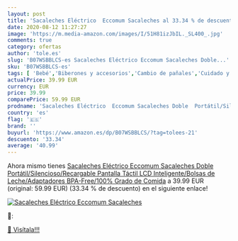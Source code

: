 ```yaml
---
layout: post
title: 'Sacaleches Eléctrico  Eccomum Sacaleches al 33.34 % de descuento'
date: 2020-08-12 11:27:27
image: 'https://m.media-amazon.com/images/I/51H81izJbIL._SL400_.jpg'
comments: true
category: ofertas
author: 'tole.es'
slug: 'B07WSBBLCS-es Sacaleches Eléctrico Eccomum Sacaleches Doble...'
sku: 'B07WSBBLCS-es'
tags: [ 'Bebé','Biberones y accesorios','Cambio de pañales','Cuidado y limpieza del hogar','Decoración para dormitorio de bebé','Detergente líquido para textiles','Dispensadores de leche en polvo','Dormitorio','Instrumentos de percusión para niños','Instrumentos musicales para niños','Juegos de imitación','Juegos de médicos','Juguetes','Juguetes de baño','Juguetes para Bebés y primera infancia','Juguetes y juegos','Lactancia y alimentación','Muñecas bebé','Muñecas para casas de muñecas','Muñecas y accesorios','Móviles para bebé','Pañales desechables','Pañales desechables para bebés','Pañales para bebé','Productos para la lavandería','Salud y cuidado personal','sacaleches', ]
actualPrice: 39.99 EUR
currency: EUR
price: 39.99
comparePrice: 59.99 EUR
prodname: 'Sacaleches Eléctrico  Eccomum Sacaleches Doble  Portátil/Silencioso/Recargable  Pantalla Táctil LCD Inteligente/Bolsas de Leche/Adaptadores  BPA-Free/100% Grado de Comida'
country: 'es'
flag: '🇪🇸'
brand: ''
buyurl: 'https://www.amazon.es/dp/B07WSBBLCS/?tag=tolees-21'
descuento: '33.34'
average: '40.99'
---
```


Ahora mismo tienes [Sacaleches Eléctrico  Eccomum Sacaleches Doble  Portátil/Silencioso/Recargable  Pantalla Táctil LCD Inteligente/Bolsas de Leche/Adaptadores  BPA-Free/100% Grado de Comida](https://www.amazon.es/dp/B07WSBBLCS/?tag=tolees-21) a 39.99 EUR (original: 59.99 EUR) (33.34 %  de descuento) en el siguiente enlace!

[![Sacaleches Eléctrico  Eccomum Sacaleches](https://m.media-amazon.com/images/I/51H81izJbIL._SL400_.jpg)](https://www.amazon.es/dp/B07WSBBLCS/?tag=tolees-21)

🔎:


[🛒 Visítala!!!](https://www.amazon.es/dp/B07WSBBLCS/?tag=tolees-21)
